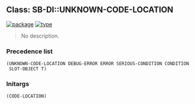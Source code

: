 ## Class: SB-DI::UNKNOWN-CODE-LOCATION
[![package](https://img.shields.io/badge/Package-SB--DI-5f9ea0.svg?style=social&colorA=999999)](../) [![type](https://img.shields.io/badge/Type-Class-5f9ea0.svg?style=social&colorA=999999)](../#class) 

> No description.

### Precedence list
```
(UNKNOWN-CODE-LOCATION DEBUG-ERROR ERROR SERIOUS-CONDITION CONDITION
 SLOT-OBJECT T)
```
### Initargs
```
(CODE-LOCATION)
```
